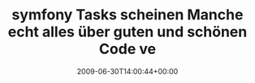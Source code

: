 ---
retweeted: false
source: <a href="http://twitter.com" rel="nofollow">Twitter Web Client</a>
entities:
  hashtags:
  - text: symfony
    indices:
    - '0'
    - '8'
  symbols: []
  user_mentions: []
  urls: []
display_text_range:
- '0'
- '87'
favorite_count: '0'
id_str: '2403761969'
truncated: false
retweet_count: '0'
id: '2403761969'
created_at: Tue Jun 30 14:00:44 +0000 2009
favorited: false
full_text: "#symfony Tasks scheinen Manche echt alles über guten und schönen Code
  vergessen lassen."
lang: de
tags:
- symfony
- pesos/twitter
date: '2009-06-30T14:00:44+00:00'
src: https://twitter.com/bascht/status/2403761969
original_url: https://twitter.com/bascht/status/2403761969
type: twitter_tweet
text: "#symfony Tasks scheinen Manche echt alles über guten und schönen Code vergessen
  lassen."
title: symfony Tasks scheinen Manche echt alles über guten und schönen Code ve

---